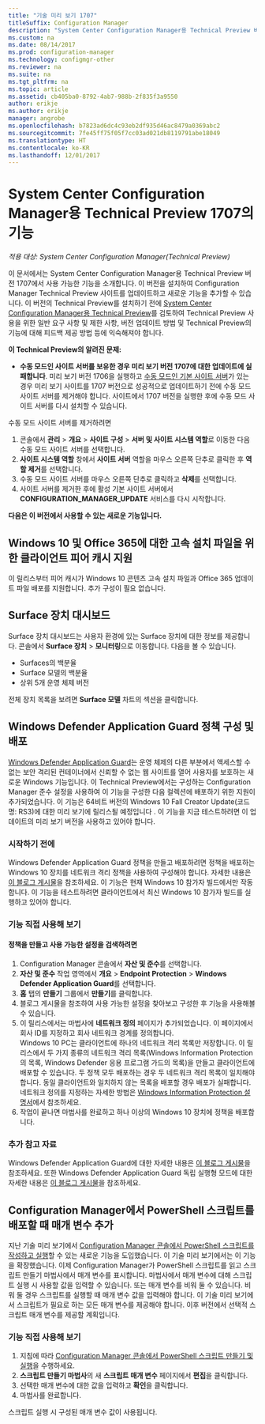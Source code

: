 ```yaml
---
title: "기술 미리 보기 1707"
titleSuffix: Configuration Manager
description: "System Center Configuration Manager용 Technical Preview 버전 1707에서 사용 가능한 기능에 대해 알아봅니다."
ms.custom: na
ms.date: 08/14/2017
ms.prod: configuration-manager
ms.technology: configmgr-other
ms.reviewer: na
ms.suite: na
ms.tgt_pltfrm: na
ms.topic: article
ms.assetid: cb405ba0-8792-4ab7-988b-2f835f3a9550
author: erikje
ms.author: erikje
manager: angrobe
ms.openlocfilehash: b7823ad6dc4c93eb2df935d46ac8479a0369abc2
ms.sourcegitcommit: 7fe45ff75f05f7cc03ad021db8119791abe18049
ms.translationtype: HT
ms.contentlocale: ko-KR
ms.lasthandoff: 12/01/2017
---
```

# <a name="capabilities-in-technical-preview-1707-for-system-center-configuration-manager"></a>System Center Configuration Manager용 Technical Preview 1707의 기능

*적용 대상: System Center Configuration Manager(Technical Preview)*

이 문서에서는 System Center Configuration Manager용 Technical Preview 버전 1707에서 사용 가능한 기능을 소개합니다. 이 버전을 설치하여 Configuration Manager Technical Preview 사이트를 업데이트하고 새로운 기능을 추가할 수 있습니다. 이 버전의 Technical Preview를 설치하기 전에 [System Center Configuration Manager용 Technical Preview](../../core/get-started/technical-preview.md)를 검토하여 Technical Preview 사용을 위한 일반 요구 사항 및 제한 사항, 버전 업데이트 방법 및 Technical Preview의 기능에 대해 피드백 제공 방법 등에 익숙해져야 합니다.     


<!--  Known Issues Template   
**Known Issues in this Technical Preview:**
-   **Issue Name**. Details
    Workaround details.
-->

**이 Technical Preview의 알려진 문제:**
-   **수동 모드인 사이트 서버를 보유한 경우 미리 보기 버전 1707에 대한 업데이트에 실패합니다**. 미리 보기 버전 1706을 실행하고 [수동 모드인 기본 사이트 서버](/sccm/core/get-started/capabilities-in-technical-preview-1706#site-server-role-high-availability)가 있는 경우 미리 보기 사이트를 1707 버전으로 성공적으로 업데이트하기 전에 수동 모드 사이트 서버를 제거해야 합니다. 사이트에서 1707 버전을 실행한 후에 수동 모드 사이트 서버를 다시 설치할 수 있습니다.

  수동 모드 사이트 서버를 제거하려면
  1. 콘솔에서 **관리** > **개요** > **사이트 구성** > **서버 및 사이트 시스템 역할**로 이동한 다음 수동 모드 사이트 서버를 선택합니다.
  2. **사이트 시스템 역할** 창에서 **사이트 서버** 역할을 마우스 오른쪽 단추로 클릭한 후 **역할 제거**를 선택합니다.
  3. 수동 모드 사이트 서버를 마우스 오른쪽 단추로 클릭하고 **삭제**를 선택합니다.
  4. 사이트 서버를 제거한 후에 활성 기본 사이트 서버에서 **CONFIGURATION_MANAGER_UPDATE** 서비스를 다시 시작합니다.



**다음은 이 버전에서 사용할 수 있는 새로운 기능입니다.**  

<!--  Rough Section Template
##  FEATURE

### Procedure 1
### Try it out!  
 Try to complete the following tasks and then send us **Feedback** from the **Home** tab of the Ribbon to let us know how it worked:
 -  Task 1
 -  Task 2              
-->

## <a name="client-peer-cache-support-for-express-installation-files-for-windows-10-and-office-365"></a>Windows 10 및 Office 365에 대한 고속 설치 파일을 위한 클라이언트 피어 캐시 지원
<!-- 1352486 -->
이 릴리스부터 피어 캐시가 Windows 10 콘텐츠 고속 설치 파일과 Office 365 업데이트 파일 배포를 지원합니다. 추가 구성이 필요 없습니다.

## <a name="surface-device-dashboard"></a>Surface 장치 대시보드
<!--1355788-->
Surface 장치 대시보드는 사용자 환경에 있는 Surface 장치에 대한 정보를 제공합니다. 콘솔에서 **Surface 장치**  > **모니터링**으로 이동합니다. 다음을 볼 수 있습니다.
- Surfaces의 백분율
- Surface 모델의 백분율
- 상위 5개 운영 체제 버전

전체 장치 목록을 보려면 **Surface 모델** 차트의 섹션을 클릭합니다.  

## <a name="configure-and-deploy-windows-defender-application-guard-policies"></a>Windows Defender Application Guard 정책 구성 및 배포
<!-- 1351960 -->

[Windows Defender Application Guard](https://blogs.windows.com/msedgedev/2016/09/27/application-guard-microsoft-edge/#XLxEbcpkuKcFebrw.97)는 운영 체제의 다른 부분에서 액세스할 수 없는 보안 격리된 컨테이너에서 신뢰할 수 없는 웹 사이트를 열어 사용자를 보호하는 새로운 Windows 기능입니다. 이 Technical Preview에서는 구성하는 Configuration Manager 준수 설정을 사용하여 이 기능을 구성한 다음 컬렉션에 배포하기 위한 지원이 추가되었습니다. 이 기능은 64비트 버전의 Windows 10 Fall Creator Update(코드명: RS3)에 대한 미리 보기에 릴리스될 예정입니다 . 이 기능을 지금 테스트하려면 이 업데이트의 미리 보기 버전을 사용하고 있어야 합니다.

### <a name="before-you-start"></a>시작하기 전에

Windows Defender Application Guard 정책을 만들고 배포하려면 정책을 배포하는 Windows 10 장치를 네트워크 격리 정책을 사용하여 구성해야 합니다. 자세한 내용은 [이 블로그 게시물](https://blogs.windows.com/msedgedev/2016/09/27/application-guard-microsoft-edge/#BmJGKPfSjHHzsMmI.97)을 참조하세요. 이 기능은 현재 Windows 10 참가자 빌드에서만 작동합니다. 이 기능을 테스트하려면 클라이언트에서 최신 Windows 10 참가자 빌드를 실행하고 있어야 합니다.

### <a name="try-it-out"></a>기능 직접 사용해 보기

#### <a name="to-create-a-policy-and-to-browse-the-available-settings"></a>정책을 만들고 사용 가능한 설정을 검색하려면

1. Configuration Manager 콘솔에서 **자산 및 준수**를 선택합니다.
2. **자산 및 준수** 작업 영역에서 **개요** > **Endpoint Protection** > **Windows Defender Application Guard**를 선택합니다.
3. **홈** 탭의 **만들기** 그룹에서  **만들기**를 클릭합니다.
4. 블로그 게시물을 참조하여 사용 가능한 설정을 찾아보고 구성한 후 기능을 사용해볼 수 있습니다.
5. 이 릴리스에서는 마법사에 **네트워크 정의** 페이지가 추가되었습니다. 이 페이지에서 회사 ID를 지정하고 회사 네트워크 경계를 정의합니다.<br>Windows 10 PC는 클라이언트에 하나의 네트워크 격리 목록만 저장합니다. 이 릴리스에서 두 가지 종류의 네트워크 격리 목록(Windows Information Protection의 목록, Windows Defender 응용 프로그램 가드의 목록)을 만들고 클라이언트에 배포할 수 있습니다. 두 정책 모두 배포하는 경우 두 네트워크 격리 목록이 일치해야 합니다. 동일 클라이언트와 일치하지 않는 목록을 배포할 경우 배포가 실패합니다.
네트워크 정의를 지정하는 자세한 방법은 [Windows Information Protection 설명서](https://docs.microsoft.com/windows/threat-protection/windows-information-protection/create-wip-policy-using-sccm)에서 참조하세요.
6. 작업이 끝나면 마법사를 완료하고 하나 이상의 Windows 10 장치에 정책을 배포합니다.

### <a name="further-reading"></a>추가 참고 자료
Windows Defender Application Guard에 대한 자세한 내용은 [이 블로그 게시물](https://blogs.windows.com/msedgedev/2016/09/27/application-guard-microsoft-edge/#BmJGKPfSjHHzsMmI.97)을 참조하세요. 또한 Windows Defender Application Guard 독립 실행형 모드에 대한 자세한 내용은 [이 블로그 게시물](https://techcommunity.microsoft.com/t5/Windows-Insider-Program/Windows-Defender-Application-Guard-Standalone-mode/td-p/66903)을 참조하세요.

## <a name="add-parameters-when-you-deploy-powershell-scripts-from-configuration-manager"></a>Configuration Manager에서 PowerShell 스크립트를 배포할 때 매개 변수 추가

<!-- 1236459 --->

지난 기술 미리 보기에서 [Configuration Manager 콘솔에서 PowerShell 스크립트를 작성하고 실행](/sccm/core/get-started/capabilities-in-technical-preview-1706#create-and-run-powershell-scripts-from-the-configuration-manager-console)할 수 있는 새로운 기능을 도입했습니다.
이 기술 미리 보기에서는 이 기능을 확장했습니다. 이제 Configuration Manager가 PowerShell 스크립트를 읽고 스크립트 만들기 마법사에서 매개 변수를 표시합니다. 마법사에서 매개 변수에 대해 스크립트 실행 시 사용할 값을 입력할 수 있습니다. 또는 매개 변수를 비워 둘 수 있습니다. 비워 둘 경우 스크립트를 실행할 때 매개 변수 값을 입력해야 합니다.
이 기술 미리 보기에서 스크립트가 필요로 하는 모든 매개 변수를 제공해야 합니다. 이후 버전에서 선택적 스크립트 매개 변수를 제공할 계획입니다.

### <a name="try-it-out"></a>기능 직접 사용해 보기

1. 지침에 따라 [Configuration Manager 콘솔에서 PowerShell 스크립트 만들기 및 실행](/sccm/core/get-started/capabilities-in-technical-preview-1706#create-and-run-powershell-scripts-from-the-configuration-manager-console)을 수행하세요.
2. **스크립트 만들기 마법사**의 새 **스크립트 매개 변수** 페이지에서 **편집**을 클릭합니다.
3. 선택한 매개 변수에 대한 값을 입력하고 **확인**을 클릭합니다.
4. 마법사를 완료합니다.

스크립트 실행 시 구성된 매개 변수 값이 사용됩니다.
